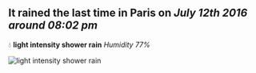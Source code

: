 ## It rained the last time in Paris on *July 12th 2016 around 08:02 pm*
💧  **light intensity shower rain** *Humidity 77%*

![light intensity shower rain](http://openweathermap.org/img/w/09d.png)
